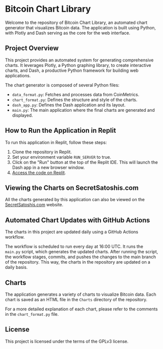 # Bitcoin Chart Library

Welcome to the repository of Bitcoin Chart Library, an automated chart generator that visualizes Bitcoin data. The application is built using Python, with Plotly and Dash serving as the core for the web interface.

## Project Overview

This project provides an automated system for generating comprehensive charts. It leverages Plotly, a Python graphing library, to create interactive charts, and Dash, a productive Python framework for building web applications.

The chart generator is composed of several Python files:

- `data_format.py`: Fetches and processes data from CoinMetrics.
- `chart_format.py`: Defines the structure and style of the charts.
- `dash_app.py`: Defines the Dash application and its layout.
- `main.py`: The main application where the final charts are generated and displayed.

## How to Run the Application in Replit

To run this application in Replit, follow these steps:

1. Clone the repository in Replit.
2. Set your environment variable `RUN_SERVER` to true.
3. Click on the "Run" button at the top of the Replit IDE. This will launch the Dash app in a new browser window.
4. [Access the code on Replit](https://replit.com/@SecretSatoshis/Bitcoin-Chart-Library).

## Viewing the Charts on SecretSatoshis.com

All the charts generated by this application can also be viewed on the [SecretSatoshis.com](https://www.secretsatoshis.com/charts-promo) website.

## Automated Chart Updates with GitHub Actions

The charts in this project are updated daily using a GitHub Actions workflow. 

The workflow is scheduled to run every day at 16:00 UTC. It runs the `main.py` script, which generates the updated charts. After running the script, the workflow stages, commits, and pushes the changes to the main branch of the repository. This way, the charts in the repository are updated on a daily basis.

## Charts

The application generates a variety of charts to visualize Bitcoin data. Each chart is saved as an HTML file in the `Charts` directory of the repository. 

For a more detailed explanation of each chart, please refer to the comments in the `chart_format.py` file.

## License

This project is licensed under the terms of the GPLv3 license.
